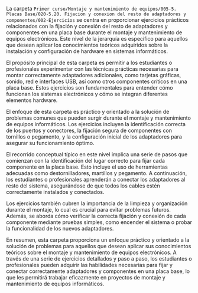 La carpeta `Primer curso/Montaje y mantenimiento de equipos/005-5. Placas Base/020-5.20. Fijacion y conexion del resto de adaptadores y componentes/002-Ejercicios` se centra en proporcionar ejercicios prácticos relacionados con la fijación y conexión del resto de adaptadores y componentes en una placa base durante el montaje y mantenimiento de equipos electrónicos. Este nivel de la jerarquía es específico para aquellos que desean aplicar los conocimientos teóricos adquiridos sobre la instalación y configuración de hardware en sistemas informáticos.

El propósito principal de esta carpeta es permitir a los estudiantes o profesionales experimentar con las técnicas prácticas necesarias para montar correctamente adaptadores adicionales, como tarjetas gráficas, sonido, red e interfaces USB, así como otros componentes críticos en una placa base. Estos ejercicios son fundamentales para entender cómo funcionan los sistemas electrónicos y cómo se integran diferentes elementos hardware.

El enfoque de esta carpeta es práctico y orientado a la solución de problemas comunes que pueden surgir durante el montaje y mantenimiento de equipos informáticos. Los ejercicios incluyen la identificación correcta de los puertos y conectores, la fijación segura de componentes con tornillos o pegamento, y la configuración inicial de los adaptadores para asegurar su funcionamiento óptimo.

El recorrido conceptual típico en este nivel implica una serie de pasos que comienzan con la identificación del lugar correcto para fijar cada componente en la placa base. Esto incluye el uso de herramientas adecuadas como destornilladores, martillos y pegamento. A continuación, los estudiantes o profesionales aprenderán a conectar los adaptadores al resto del sistema, asegurándose de que todos los cables estén correctamente instalados y conectados.

Los ejercicios también cubren la importancia de la limpieza y organización durante el montaje, lo cual es crucial para evitar problemas futuros. Además, se aborda cómo verificar la correcta fijación y conexión de cada componente mediante pruebas simples, como encender el sistema o probar la funcionalidad de los nuevos adaptadores.

En resumen, esta carpeta proporciona un enfoque práctico y orientado a la solución de problemas para aquellos que desean aplicar sus conocimientos teóricos sobre el montaje y mantenimiento de equipos electrónicos. A través de una serie de ejercicios detallados y paso a paso, los estudiantes o profesionales pueden adquirir las habilidades necesarias para fijar y conectar correctamente adaptadores y componentes en una placa base, lo que les permitirá trabajar eficazmente en proyectos de montaje y mantenimiento de equipos informáticos.
